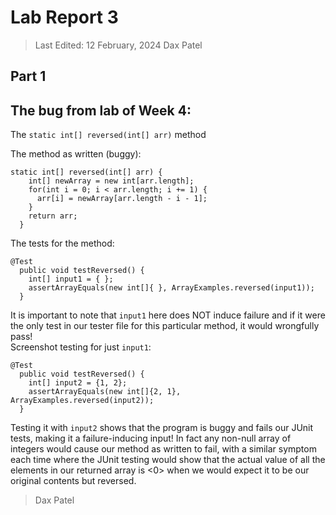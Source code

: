 # Lab Report 3
> Last Edited: 12 February, 2024
> Dax Patel

## Part 1  

## The bug from lab of Week 4:  
The `static int[] reversed(int[] arr)` method  

The method as written (buggy):  
```
static int[] reversed(int[] arr) {
    int[] newArray = new int[arr.length];
    for(int i = 0; i < arr.length; i += 1) {
      arr[i] = newArray[arr.length - i - 1];
    }
    return arr;
  }
```

The tests for the method:  
```
@Test
  public void testReversed() {
    int[] input1 = { };
    assertArrayEquals(new int[]{ }, ArrayExamples.reversed(input1));
  }
```

It is important to note that `input1` here does NOT induce failure and if it were the only test in our tester file for this particular method, it would wrongfully pass!  
Screenshot testing for just `input1`:  

```
@Test
  public void testReversed() {
    int[] input2 = {1, 2};
    assertArrayEquals(new int[]{2, 1}, ArrayExamples.reversed(input2));
  }
```
Testing it with `input2` shows that the program is buggy and fails our JUnit tests, making it a failure-inducing input! In fact any non-null array of integers would cause our method as written to fail, with a similar symptom each time where the JUnit testing would show that the actual value of all the elements in our returned array is <0> when we would expect it to be our original contents but reversed.  

>Dax Patel


